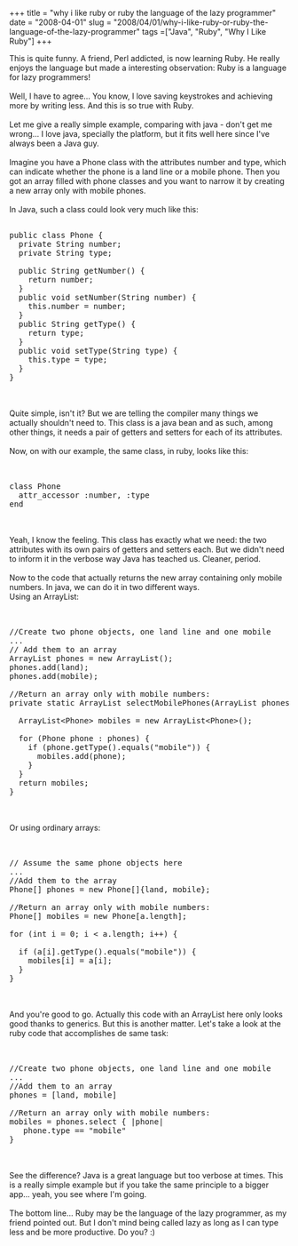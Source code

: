 +++ 
title = "why i like ruby or ruby the language of the lazy programmer"
date = "2008-04-01"
slug = "2008/04/01/why-i-like-ruby-or-ruby-the-language-of-the-lazy-programmer"
tags =["Java", "Ruby", "Why I Like Ruby"]
+++

<p>
This is quite funny. A friend, Perl addicted, is now learning Ruby. He really enjoys the language but made a interesting observation: Ruby is a language for lazy programmers!<br><br>Well, I have to agree... You know, I love saving keystrokes and achieving more by writing less. And this is so true with Ruby.<br><br>Let me give a really simple example, comparing with java - don't get me wrong... I love java, specially the platform, but it fits well here since I've always been a Java guy.<br><br>Imagine you have a Phone class with the attributes number and type, which can indicate whether the phone is a land line or a mobile phone. Then you got an array filled with phone classes and you want to narrow it by creating a new array only with mobile phones.<br><br>In Java, such a class could look very much like this:<br><pre><br>public class Phone {<br>  private String number;<br>  private String type;</code><br><br>  public String getNumber() {<br>    return number;<br>  }<br>  public void setNumber(String number) {<br>    this.number = number;<br>  }<br>  public String getType() {<br>    return type;<br>  }<br>  public void setType(String type) {<br>    this.type = type;<br>  }<br>}<br></pre><br><br>Quite simple, isn't it? But we are telling the compiler many things we actually shouldn't need to. This class is a java bean and as such, among other things, it needs a pair of getters and setters for each of its attributes.<br><br>Now, on with our example, the same class, in ruby, looks like this:<br><br><pre><br>class Phone<br>  attr_accessor :number, :type<br>end<br></pre><br><br>Yeah, I know the feeling. This class has exactly what we need: the two attributes with its own pairs of getters and setters each. But we didn't need to inform it in the verbose way Java has teached us. Cleaner, period.<br><br>Now to the code that actually returns the new array containing only mobile numbers. In java, we can do it in two different ways.<br>Using an ArrayList:<br><br><pre><br>//Create two phone objects, one land line and one mobile<br>...<br>// Add them to an array<br>ArrayList<phone> phones = new ArrayList<phone>();<br>phones.add(land);<br>phones.add(mobile);<br><br>//Return an array only with mobile numbers:<br>private static ArrayList<phone> selectMobilePhones(ArrayList<phone> phones) {<br><br>  ArrayList&lt;Phone&gt; mobiles = new ArrayList&lt;Phone&gt;();<br><br>  for (Phone phone : phones) {<br>    if (phone.getType().equals("mobile")) {<br>      mobiles.add(phone);<br>    }<br>  }<br>  return mobiles;<br>}<br></pre><br><br>Or using ordinary arrays:<br><br><pre><br>// Assume the same phone objects here<br>...<br>//Add them to the array<br>Phone[] phones = new Phone[]{land, mobile};<br><br>//Return an array only with mobile numbers:<br>Phone[] mobiles = new Phone[a.length];<br><br>for (int i = 0; i &lt; a.length; i++) {<br><br>  if (a[i].getType().equals("mobile")) {<br>    mobiles[i] = a[i];<br>  }<br>}<br></pre><br><br>And you're good to go. Actually this code with an ArrayList here only looks good thanks to generics. But this is another matter. Let's take a look at the ruby code that accomplishes de same task:<br><br><pre><br>//Create two phone objects, one land line and one mobile<br>...<br>//Add them to an array<br>phones = [land, mobile]</code><br><br>//Return an array only with mobile numbers:<br>mobiles = phones.select { |phone|<br>   phone.type == "mobile"<br>}<br></pre><br><br>See the difference? Java is a great language but too verbose at times. This is a really simple example but if you take the same principle to a bigger app... yeah, you see where I'm going.<br><br>The bottom line... Ruby may be the language of the lazy programmer, as my friend pointed out. But I don't mind being called lazy as long as I can type less and be more productive. Do you? :)
</p>

